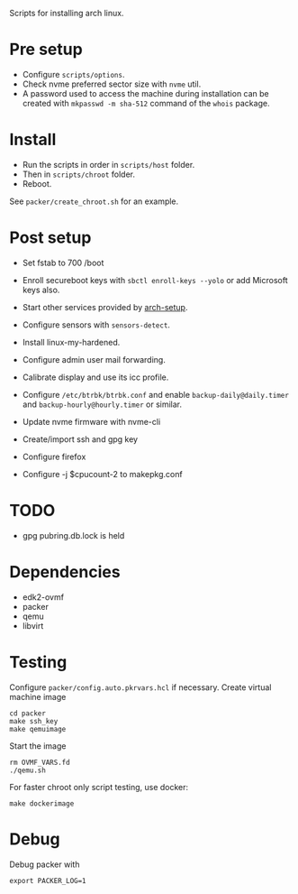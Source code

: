Scripts for installing arch linux.

# Pre setup

* Configure `scripts/options`.
* Check nvme preferred sector size with `nvme` util.
* A password used to access the machine during installation can be created with
  `mkpasswd -m sha-512` command of the `whois` package.

# Install

* Run the scripts in order in `scripts/host` folder.
* Then in `scripts/chroot` folder.
* Reboot.

See `packer/create_chroot.sh` for an example.

# Post setup

* Set fstab to 700 /boot

* Enroll secureboot keys with `sbctl enroll-keys --yolo` or add Microsoft keys
  also.

* Start other services provided by
  [arch-setup](https://github.com/user827/arch-setup).

* Configure sensors with `sensors-detect`.

* Install linux-my-hardened.

* Configure admin user mail forwarding.

* Calibrate display and use its icc profile.

* Configure `/etc/btrbk/btrbk.conf` and enable `backup-daily@daily.timer` and `backup-hourly@hourly.timer` or similar.

* Update nvme firmware with nvme-cli

* Create/import ssh and gpg key

* Configure firefox

* Configure -j $cpucount-2 to makepkg.conf

# TODO

* gpg pubring.db.lock is held

# Dependencies

* edk2-ovmf
* packer
* qemu
* libvirt

# Testing

Configure `packer/config.auto.pkrvars.hcl` if necessary.
Create virtual machine image
```
cd packer
make ssh_key
make qemuimage
```

Start the image
```
rm OVMF_VARS.fd
./qemu.sh
```

For faster chroot only script testing, use docker:
```
make dockerimage
```

# Debug

Debug packer with
```
export PACKER_LOG=1
```

